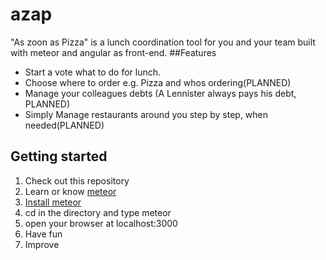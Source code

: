 # azap
"As zoon as Pizza" is a lunch coordination tool for you and your team built with meteor and angular as front-end.
##Features
* Start a vote what to do for lunch.
* Choose where to order e.g. Pizza and whos ordering(PLANNED)
* Manage your colleagues debts (A Lennister always pays his debt, PLANNED)
* Simply Manage restaurants around you step by step, when needed(PLANNED)

## Getting started
1. Check out this repository
2. Learn or know [meteor](https://www.meteor.com)
3. [Install meteor](https://www.meteor.com/install)
3. cd in the directory and type meteor
4. open your browser at localhost:3000
5. Have fun
6. Improve
